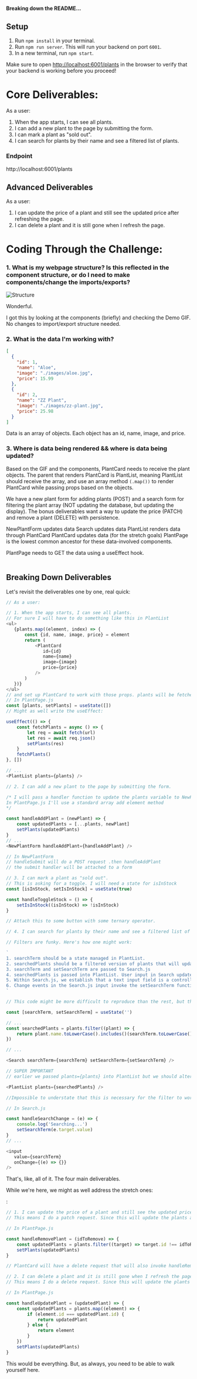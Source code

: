 
#### Breaking down the README...

## Setup

1. Run `npm install` in your terminal.
2. Run `npm run server`. This will run your backend on port `6001`.
3. In a new terminal, run `npm start`.

Make sure to open [http://localhost:6001/plants](http://localhost:6001/plants)
in the browser to verify that your backend is working before you proceed!


# Core Deliverables: 

As a user:

1. When the app starts, I can see all plants.
2. I can add a new plant to the page by submitting the form.
3. I can mark a plant as "sold out".
4. I can search for plants by their name and see a filtered list of plants.

### Endpoint

http://localhost:6001/plants


## Advanced Deliverables

As a user:

1. I can update the price of a plant and still see the updated price after
   refreshing the page.
2. I can delete a plant and it is still gone when I refresh the page.

# Coding Through the Challenge:

### 1. What is my webpage structure? Is this reflected in the component structure, or do I need to make components/change the imports/exports?

![Structure](https://i.imgur.com/KkGiBr0.png)

Wonderful.

I got this by looking at the components (briefly) and checking the Demo GIF. No changes to import/export structure needed.

### 2. What is the data I'm working with?

```json
[
  {
    "id": 1,
    "name": "Aloe",
    "image": "./images/aloe.jpg",
    "price": 15.99
  },
  {
    "id": 2,
    "name": "ZZ Plant",
    "image": "./images/zz-plant.jpg",
    "price": 25.98
  }
]
```

Data is an array of objects. Each object has an id, name, image, and price.

### 3. Where is data being rendered && where is data being updated?

Based on the GIF and the components, PlantCard needs to receive the plant objects. The parent that renders PlantCard is PlantList, meaning PlantList should receive the array, and use an array method `(.map())` to render PlantCard while passing props based on the objects.

We have a new plant form for adding plants (POST) and a search form for filtering the plant array (NOT updating the database, but updating the display). The bonus deliverables want a way to update the price (PATCH) and remove a plant (DELETE) with persistence.

NewPlantForm updates data
Search updates data
PlantList renders data through PlantCard
PlantCard updates data (for the stretch goals)
PlantPage is the lowest common ancestor for these data-involved components.

PlantPage needs to GET the data using a useEffect hook.
<br>
<br>

## Breaking Down Deliverables

Let's revisit the deliverables one by one, real quick:

```javascript
// As a user:

// 1. When the app starts, I can see all plants.
// For sure I will have to do something like this in PlantList
<ul>
   {plants.map((element, index) => {
       const {id, name, image, price} = element
       return (
           <PlantCard 
              id={id}
              name={name}
              image={image}
              price={price}
           />
       )
   })}
</ul>
// and set up PlantCard to work with those props. plants will be fetched by PlantPage and passed as a prop to PlantList.
// In PlantPage.js
const [plants, setPlants] = useState([])
// Might as well write the useEffect:

useEffect(() => {
    const fetchPlants = async () => {
        let req = await fetch(url)
        let res = await req.json()
        setPlants(res)
    }
    fetchPlants()
}, [])

// ...
<PlantList plants={plants} />
```
```javascript
// 2. I can add a new plant to the page by submitting the form.

/* I will pass a handler function to update the plants variable to NewPlantForm. Within NewPlantForm, I will set up a POST request to add a new plant on submit.
In PlantPage.js I'll use a standard array add element method
*/

const handleAddPlant = (newPlant) => {
    const updatedPlants = [...plants, newPlant]
    setPlants(updatedPlants)
}
// ...
<NewPlantForm handleAddPlant={handleAddPlant} />

// In NewPlantForm
// handleSubmit will do a POST request .then handleAddPlant
// the submit handler will be attached to a form 


```

```javascript
// 3. I can mark a plant as "sold out".
// This is asking for a toggle. I will need a state for isInStock
const [isInStock, setIsInStock] = useState(true)

const handleToggleStock = () => {
    setIsInStock((isInStock) => !isInStock)
}

// Attach this to some button with some ternary operator.

```
```javascript
// 4. I can search for plants by their name and see a filtered list of plants.

// Filters are funky. Here's how one might work:

`
1. searchTerm should be a state managed in PlantList.
2. searchedPlants should be a filtered version of plants that will update on every re-render caused by invocations of setSearchTerm
3. searchTerm and setSearchTerm are passed to Search.js
4. searchedPlants is passed into PlantList. User input in Search updates the value of search, forcing a re-render and passing an up-to-date searchedPlants array.
5. Within Search.js, we establish that a text input field is a controlled component by setting its value to searchTerm and giving it on onChange event to setSearchTerm as e.target.value
6. Change events in the Search.js input invoke the setSearchTerm function which means we will re-render the page, affecting the displayed plants since the array that is passed down to PlantList is filtered by searchTerm.
`

// This code might be more difficult to reproduce than the rest, but that comes with practice.

const [searchTerm, setSearchTerm] = useState('')

// ...
const searchedPlants = plants.filter((plant) => {
    return plant.name.toLowerCase().includes()(searchTerm.toLowerCase())
})

// ...

<Search searchTerm={searchTerm} setSearchTerm={setSearchTerm} />

// SUPER IMPORTANT
// earlier we passed plants={plants} into PlantList but we should alter that to reflect the filter.

<PlantList plants={searchedPlants} />

//Impossible to understate that this is necessary for the filter to work.

```

```javascript
// In Search.js

const handleSearchChange = (e) => {
    console.log('Searching...')
    setSearchTerm(e.target.value)
}
// ...

<input
   value={searchTerm}
   onChange={(e) => {}}
/>
```

That's, like, all of it. The four main deliverables.

While we're here, we might as well address the stretch ones:

:
```javascript
// 1. I can update the price of a plant and still see the updated price after refreshing the page.
// This means I do a patch request. Since this will update the plants array, I should make a handler function in PlantPage (where the plants state is managed) and pass it all the way down to the UI element that will allow this price update event, which is PlantCard.

// In PlantPage.js

const handleRemovePlant = (idToRemove) => {
    const updatedPlants = plants.filter((target) => target.id !== idToRemove)
    setPlants(updatedPlants)
}

// PlantCard will have a delete request that will also invoke handleRemovePlant

```

```javascript
// 2. I can delete a plant and it is still gone when I refresh the page.
// This means I do a delete request. Since this will update the plants array, I should make a handler function in PlantPage (where the plant state is managed) and pass it all the way down to the UI element that will allow this delete event, which is PlantCard.

// In PlantPage.js

const handleUpdatePlant = (updatedPlant) => {
    const updatedPlants = plants.map((element) => {
        if (element.id === updatedPlant.id) {
            return updatedPlant
        } else {
            return element
        }
    })
    setPlants(updatedPlants)
}
```

This would be everything. But, as always, you need to be able to walk yourself here.
